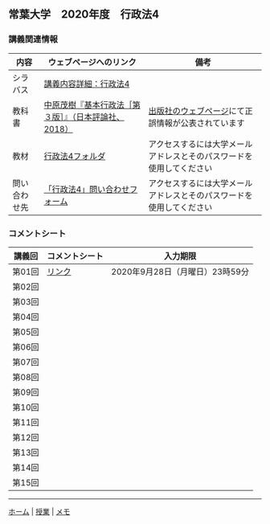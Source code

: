 ## 常葉大学　2020年度　行政法4

### 講義関連情報

|内容|ウェブページへのリンク|備考|
|--|--|--|
|シラバス|[講義内容詳細：行政法4][syllabus]| |
|教科書|[中原茂樹『基本行政法［第３版］』（日本評論社、2018）][textbook]|[出版社のウェブページ][erratta]にて正誤情報が公表されています |
|教材|[行政法4フォルダ][material]|アクセスするには大学メールアドレスとそのパスワードを使用してください|
|問い合わせ先|[「行政法4」問い合わせフォーム][ask]|アクセスするには大学メールアドレスとそのパスワードを使用してください|

[syllabus]: https://portal.sz.tokoha-u.ac.jp/sz/slbssbdr.do?value(risyunen)=2020&value(semekikn)=1&value(kougicd)=441HH33A&value(crclumcd)=1814141000
[textbook]: https://www.nippyo.co.jp/shop/book/7687.html
[erratta]: https://www.nippyo.co.jp/shop/book/7687.html#errataDetail
[material]: https://tumail-my.sharepoint.com/:f:/g/personal/tks-tks_sz_tokoha-u_ac_jp/ElLj5ngA_UJIvHbDN0PgPtABt1kzYkTYNsi2ns8aDjZGvQ
[ask]: https://forms.office.com/Pages/ResponsePage.aspx?id=Pz6yVUTcNEGYkBfdIwxgz3rFM9EfHGZDtaWbHX2D5G9URElRWTI1SVFCRVo5S1Q2RklZVzQySEpDTC4u

### コメントシート

|講義回|コメントシート|入力期限|
| -- | -- | -- |
|第01回 |[リンク][sheet01] |2020年9月28日（月曜日）23時59分|
|第02回 |  | |
|第03回 |  | |
|第04回 |  | |
|第05回 |  | |
|第06回 |  | |
|第07回 |  | |
|第08回 |  | |
|第09回 |  | |
|第10回 |  | |
|第11回 |  | |
|第12回 |  | |
|第13回 |  | |
|第14回 |  | |
|第15回 |  | |


[sheet01]: https://forms.office.com/Pages/ResponsePage.aspx?id=Pz6yVUTcNEGYkBfdIwxgz3rFM9EfHGZDtaWbHX2D5G9UQ1NITTlaQUNUR1BQUDlDSzFNTTM5V05RVC4u

---

[ホーム](/) | [授業](/courses/) | [メモ](/memo/)
